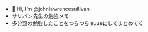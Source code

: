 - 👋 Hi, I’m @johnlawrencesullivan
- サリバン先生の勉強メモ
- 多分野の勉強したことをつらつらisuueにしてまとめてく

<!---
johnlawrencesullivan/johnlawrencesullivan is a ✨ special ✨ repository because its `README.md` (this file) appears on your GitHub profile.
You can click the Preview link to take a look at your changes.
--->
